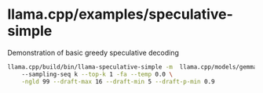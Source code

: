 # llama.cpp/examples/speculative-simple

Demonstration of basic greedy speculative decoding

```bash
llama.cpp/build/bin/llama-speculative-simple -m  llama.cpp/models/gemma-7b.gguf -md llama.cpp/models/EAGLE.gguf -f test.txt -c 0 -ngl 99 --color 
    --sampling-seq k --top-k 1 -fa --temp 0.0 \
    -ngld 99 --draft-max 16 --draft-min 5 --draft-p-min 0.9
```
